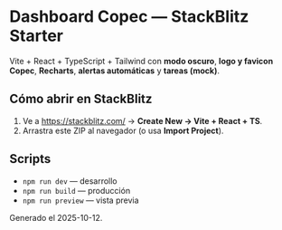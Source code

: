 
# Dashboard Copec — StackBlitz Starter

Vite + React + TypeScript + Tailwind con **modo oscuro**, **logo y favicon Copec**, **Recharts**, **alertas automáticas** y **tareas (mock)**.

## Cómo abrir en StackBlitz
1. Ve a https://stackblitz.com/ → **Create New → Vite + React + TS**.
2. Arrastra este ZIP al navegador (o usa **Import Project**).

## Scripts
- `npm run dev` — desarrollo
- `npm run build` — producción
- `npm run preview` — vista previa

Generado el 2025-10-12.
